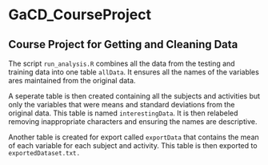 # GaCD_CourseProject
## Course Project for Getting and Cleaning Data
The script `run_analysis.R` combines all the data from the testing and training data into one table `allData`. It ensures all the names of the variables ares maintained from the original data. 

A seperate table is then created containing all the subjects and activities but only the variables that were means and standard deviations from the original data. This table is named `interestingData`. 
It is then relabeled removing inappropriate characters and ensuring the names are descriptive.

Another table is created for export called `exportData` that contains the mean of each variable for each subject and activity. This table is then exported to `exportedDataset.txt.` 